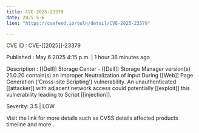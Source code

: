 ```yaml
---
title: CVE-2025-23379
date: 2025-5-6
lien: "https://cvefeed.io/vuln/detail/CVE-2025-23379"

---
```


CVE ID : CVE-[[2025]]-23379

Published :  May 6
2025
4:15 p.m. | 1 hour
36 minutes ago

Description :  [[Dell]] Storage Center -  [[Dell]] Storage Manager
version(s) 21.0.20
contain(s) an Improper Neutralization of Input During  [[Web]] Page Generation ('Cross-site Scripting') vulnerability. An unauthenticated  [[attacker]] with adjacent network access could potentially  [[exploit]] this vulnerability
leading to Script  [[injection]].

Severity: 3.5 | LOW

Visit the link for more details
such as CVSS details
affected products
timeline
and more...
